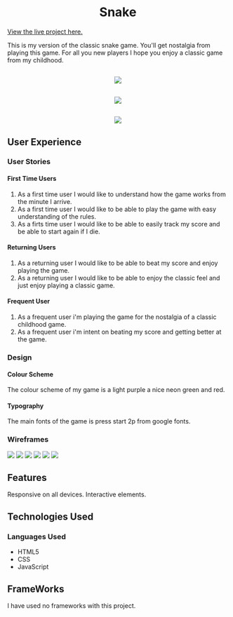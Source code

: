 <h1 align="center">Snake</h1>

[View the live project here.]()

This is my version of the classic snake game. You'll get nostalgia from playing this game. For all you new players I hope you enjoy a classic game from my childhood.

<h2 align="center"><img src = assets/img/screenshot(21).png></h2>
<h2 align="center"><img src = assets/img/screenshot(23).png></h2>
<h2 align="center"><img src = assets/img/screenshot(25).png></h2>

## User Experience
   
   ### User Stories

#### First Time Users
1. As a first time user I would like to understand how the game works from the minute I arrive.
2. As a first time user I would like to be able to play the game with easy understanding of the rules.
3. As a firts time user I would like to be able to easily track my score and be able to start again if I die.

#### Returning Users
1. As a returning user I would like to be able to beat my score and enjoy playing the game.
2. As a returning user I would like to be able to enjoy the classic feel and just enjoy playing a classic game.

#### Frequent User
1. As a frequent user i'm playing the game for the nostalgia of a classic childhood game.
2. As a frequent user i'm intent on beating my score and getting better at the game.

### Design 
#### Colour Scheme
The colour scheme of my game is a light purple a nice neon green and red.
#### Typography
The main fonts of the game is press start 2p from google fonts.

### Wireframes
<img src = assets/img/Desktop Welcome.png> 
<img src = assets/img/Desktop Game Play.png> 
<img src = assets/img/Mobile Welcome.png> 
<img src = assets/img/Mobile Game Play.png> 
<img src = assets/img/Tablet Welcome.png> 
<img src = assets/img/Tablet Game Play.png> 

## Features
Responsive on all devices.
Interactive elements.

## Technologies Used
### Languages Used
* HTML5
* CSS
* JavaScript

## FrameWorks

I have used no frameworks with this project.


